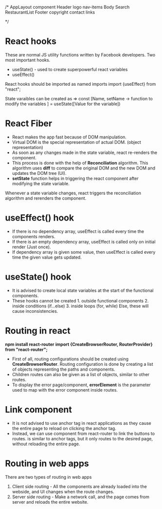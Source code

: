 /* 
    AppLayout component
        Header
            logo
            nav-items
        Body
            Search
            RestaurantList
        Footer
            copyright
            contact
            links

*/


# React hooks

 These are normal JS utility functions written by Facebook developers. 
 Two most important hooks. 
 - useState() - used to create superpowerful react variables
 - useEffect()

 React hooks should be imported as named imports 
 import {useEffect} from "react";

State varaibles can be created as => const [Name, setName -> function to modify the variables ] = useState([Value for the variable])


# React Fiber

- React makes the app fast because of DOM manipulation. 
- Virtual DOM is the special representation of actual DOM. (object representation)
- As soon as any changes made in the state variable, react re-renders the component. 
- This process is done with the help of **Reconciliation** algorithm. This algorithm uses **diff** to compare the original DOM and the new DOM and updates the DOM tree (UI). 
- **setState** function helps in triggering the react component after modifying the state variable. 

Whenever a state variable changes, react triggers the reconciliation algorithm and rerenders the component. 

# useEffect() hook
- If there is no dependency array, useEffect is called every time the components renders. 
- If there is an empty dependency array, useEffect is called only on initial render (Just once).
- If dependency array is given some value, then useEffect is called every time the given value gets updated. 

# useState() hook
- It is advised to create local state variables at the start of the functional components. 
- These hooks cannot be created 
        1. outside functional components
        2. inside conditions (if...else)
        3. inside loops (for, while)
        Else, these will cause inconsistencies. 

# Routing in react

 **npm install react-router** 
 **import {CreateBrowserRouter, RouterProvider} from "react-router";** 

 - First of all, routing configurations should be created using **CreateBrowserRouter**. Routing configuration is done by creating a list of objects representing the paths and components. 
 - Children routes can also be given as a list of objects, similar to other routes.  
 - To display the error page/component, **errorElement** is the parameter used to map with the error component inside routes.

# Link component
- It is not advised to use anchor tag in react applications as they cause the entire page to reload on clicking the anchor tag. 
- Instead, we can use **<Link>** component from react-router to link the buttons to routes. **<Link>** is similar to anchor tags, but it only routes to the desired page, without reloading the entire page. 

# Routing in web apps

There are two types of routing in web apps
1. Client side routing - All the components are already loaded into the webside, and UI changes when the route changes. 
2. Server side routing - Make a network call, and the page comes from server and reloads the entire website.